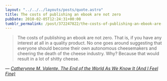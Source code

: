 ```yaml
---
layout: "../../../layouts/posts/quote.astro"
title: The costs of publishing an ebook are not zero
pubDate: 2010-02-05T12:24:31+00:00
tumblr_permalink: /post/372247822/the-costs-of-publishing-an-ebook-are-not-zero
---
```


> The costs of publishing an ebook are not zero. That is, if you have any interest at all in a quality product. No one goes around suggesting that everyone should become their own autonomous cheesemakers and cheering the death of the cheese industry. Why? Because that would result in a lot of shitty cheese.

— <cite>[Catherynne M. Valente, _The End of the World As We Know It (And I Feel Fine)_](https://catvalente.livejournal.com/563086.html)</cite>
